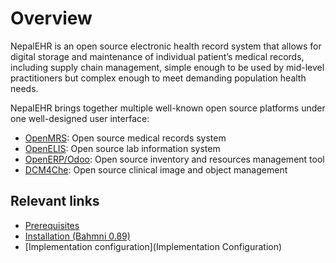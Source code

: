 # Overview
NepalEHR is an open source electronic health record system that allows for digital storage and maintenance of individual patient’s medical records, including supply chain management, simple enough to be used by mid-level practitioners but complex enough to meet demanding population health needs.

NepalEHR brings together multiple well-known open source platforms under one well-designed user interface:
* [OpenMRS](http://openmrs.org/): Open source medical records system
* [OpenELIS](http://openelis.org/): Open source lab information system
* [OpenERP/Odoo](http://odoo.com): Open source inventory and resources management tool
* [DCM4Che](/http://www.dcm4che.org/): Open source clinical image and object management

## Relevant links
* [Prerequisites](Prerequisites) 
* [Installation (Bahmni 0.89)](Installation (Bahmni 0.89))
* [Implementation configuration](Implementation Configuration)